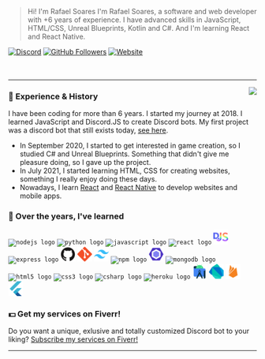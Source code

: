 > Hi! I'm Rafael Soares
> I'm Rafael Soares, a software and web developer with +6 years of experience. I have advanced skills in JavaScript, HTML/CSS, Unreal Blueprints, Kotlin and C#. And I'm learning React and React Native.<br>

[![Discord](https://img.shields.io/discord/915533220488036363?color=333&label=Chat&logo=discord&logoColor=fff&style=flat-square)](https://discord.gg/zB4f2Etm8A)
[![GitHub Followers](https://img.shields.io/github/followers/sirramboia?color=333&label=Follow&logo=github&logoColor=fff&style=flat-square)](https://github.com/SirRamboia?tab=followers)
[![Website](https://img.shields.io/website?down_color=333&down_message=off&label=Website&logo=firefox&logoColor=fff&style=flat-square&up_color=333&up_message=up&url=https%3A%2F%2Fscarbot.com)](https://scarbot.com)
<br><br><br>

---

<a href="https://discord.com/users/880143303364980767">
 <img src="https://lanyard.cnrad.dev/api/880143303364980767?hideTimestamp=true&idleMessage=Just%20chillin'%20at%20the%20moment&bg=161a23&animated=true" align="right" />
</a>

### 💪 Experience & History
I have been coding for more than 6 years. I started my journey at 2018. I learned JavaScript and Discord.JS to create Discord bots.
My first project was a discord bot that still exists today, [see here](https://scarbot.com).<br/>
- In September 2020, I started to get interested in game creation, so I studied C# and Unreal Blueprints. Something that didn't give me pleasure doing, so I gave up the project.<br/>
- In July 2021, I started learning HTML, CSS for creating websites, something I really enjoy doing these days.<br/>
- Nowadays, I learn [React](https://reactjs.org/) and [React Native](https://reactnative.dev/) to develop websites and mobile apps.

### 🧠 Over the years, I've learned
<code><img src="https://cdn.jsdelivr.net/gh/devicons/devicon/icons/nodejs/nodejs-original.svg" height="30" width="30" alt="nodejs logo"/></code>
<code><img src="https://cdn.jsdelivr.net/gh/devicons/devicon/icons/python/python-original.svg" height="30" width="30" alt="python logo"/></code>
<code><img src="https://cdn.jsdelivr.net/gh/devicons/devicon/icons/javascript/javascript-original.svg" height="30" width="30" alt="javascript logo"/></code>
<code><img src="https://cdn.jsdelivr.net/gh/devicons/devicon/icons/react/react-original.svg" height="30" width="30" alt="react logo"/></code>
<code><img src="https://raw.githubusercontent.com/devicons/devicon/1119b9f84c0290e0f0b38982099a2bd027a48bf1/icons/discordjs/discordjs-original.svg" height="30" width="30" alt="discordjs logo"/></code>
<code><img src="https://cdn.jsdelivr.net/gh/devicons/devicon/icons/express/express-original.svg" height="30" width="30" alt="express logo"/></code>
<code><img src="https://raw.githubusercontent.com/devicons/devicon/1119b9f84c0290e0f0b38982099a2bd027a48bf1/icons/github/github-original.svg" height="30" width="30" alt="github logo"/></code>
<code><img src="https://raw.githubusercontent.com/devicons/devicon/1119b9f84c0290e0f0b38982099a2bd027a48bf1/icons/git/git-original.svg" height="30" width="30" alt="git logo"/></code>
<code><img src="https://github.com/devicons/devicon/blob/master/icons/tailwindcss/tailwindcss-plain.svg" height="30" width="30" alt="tailwind css logo"/></code>
<code><img src="https://cdn.jsdelivr.net/gh/devicons/devicon/icons/npm/npm-original-wordmark.svg" height="30" width="30" alt="npm logo"/></code>
<code><img src="https://raw.githubusercontent.com/devicons/devicon/1119b9f84c0290e0f0b38982099a2bd027a48bf1/icons/eslint/eslint-original.svg" height="30" width="30" alt="eslint logo"/></code>
<code><img src="https://cdn.jsdelivr.net/gh/devicons/devicon/icons/mongodb/mongodb-original.svg" height="30" width="30" alt="mongodb logo"/></code>
<code><img src="https://cdn.jsdelivr.net/gh/devicons/devicon/icons/html5/html5-original.svg" height="30" width="30" alt="html5 logo"/></code>
<code><img src="https://cdn.jsdelivr.net/gh/devicons/devicon/icons/css3/css3-original.svg" height="30" width="30" alt="css3 logo"/></code>
<code><img src="https://cdn.jsdelivr.net/gh/devicons/devicon/icons/csharp/csharp-original.svg" height="30" width="30" alt="csharp logo"/></code>
<code><img src="https://cdn.jsdelivr.net/gh/devicons/devicon/icons/heroku/heroku-original.svg" height="30" width="30" alt="heroku logo"/></code>
<code><img src="https://raw.githubusercontent.com/devicons/devicon/1119b9f84c0290e0f0b38982099a2bd027a48bf1/icons/androidstudio/androidstudio-original.svg" height="30" width="30" alt="android studio logo"/></code>
<code><img src="https://raw.githubusercontent.com/devicons/devicon/1119b9f84c0290e0f0b38982099a2bd027a48bf1/icons/dart/dart-original.svg" height="30" width="30" alt="dart logo"/></code>
<code><img src="https://raw.githubusercontent.com/devicons/devicon/1119b9f84c0290e0f0b38982099a2bd027a48bf1/icons/firebase/firebase-plain.svg" height="30" width="30" alt="firebase logo"/></code>
<code><img src="https://raw.githubusercontent.com/devicons/devicon/1119b9f84c0290e0f0b38982099a2bd027a48bf1/icons/flutter/flutter-original.svg" height="30" width="30" alt="flutter logo"/></code>


### 💵 Get my services on Fiverr!

Do you want a unique, exlusive and totally customized Discord bot to your liking?
[Subscribe my services on Fiverr!](https://www.fiverr.com/kernelly/create-a-custom-discord-bot-for-you)

---
